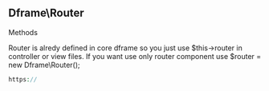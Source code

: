 ## Dframe\Router
Methods

Router is alredy defined in core dframe so you just use $this->router in controller or view files. If you want use only router component use $router = new Dframe\Router();

```php
https://
```
